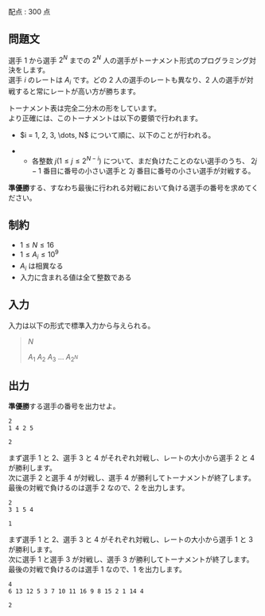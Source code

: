 配点 : $300$ 点

## 問題文

選手 $1$ から選手 $2^N$ までの $2^N$ 人の選手がトーナメント形式のプログラミング対決をします。<br>
選手 $i$ のレートは $A_i$ です。どの $2$ 人の選手のレートも異なり、$2$ 人の選手が対戦すると常にレートが高い方が勝ちます。  

トーナメント表は完全二分木の形をしています。<br>
より正確には、このトーナメントは以下の要領で行われます。  

- <p>$i = 1, 2, 3, \dots, N$ について順に、以下のことが行われる。  </p>
-   - 各整数 $j (1 \le j \le 2^{N - i})$ について、まだ負けたことのない選手のうち、 $2j - 1$ 番目に番号の小さい選手と $2j$ 番目に番号の小さい選手が対戦する。

**準優勝**する、すなわち最後に行われる対戦において負ける選手の番号を求めてください。  

## 制約

- $1 \le N \le 16$
- $1 \le A_i \le 10^9$
- $A_i$ は相異なる
- 入力に含まれる値は全て整数である

## 入力

入力は以下の形式で標準入力から与えられる。

> $N$
> 
> $A_1$ $A_2$ $A_3$ $\dots$ $A_{2^N}$

## 出力

**準優勝**する選手の番号を出力せよ。  

```input1
2
1 4 2 5
```

```output1
2
```

まず選手 $1$ と $2$、選手 $3$ と $4$ がそれぞれ対戦し、レートの大小から選手 $2$ と $4$ が勝利します。<br>
次に選手 $2$ と選手 $4$ が対戦し、選手 $4$ が勝利してトーナメントが終了します。<br>
最後の対戦で負けるのは選手 $2$ なので、$2$ を出力します。  

```input2
2
3 1 5 4
```

```output2
1
```

まず選手 $1$ と $2$、選手 $3$ と $4$ がそれぞれ対戦し、レートの大小から選手 $1$ と $3$ が勝利します。<br>
次に選手 $1$ と選手 $3$ が対戦し、選手 $3$ が勝利してトーナメントが終了します。<br>
最後の対戦で負けるのは選手 $1$ なので、$1$ を出力します。  

```input3
4
6 13 12 5 3 7 10 11 16 9 8 15 2 1 14 4
```

```output3
2
```